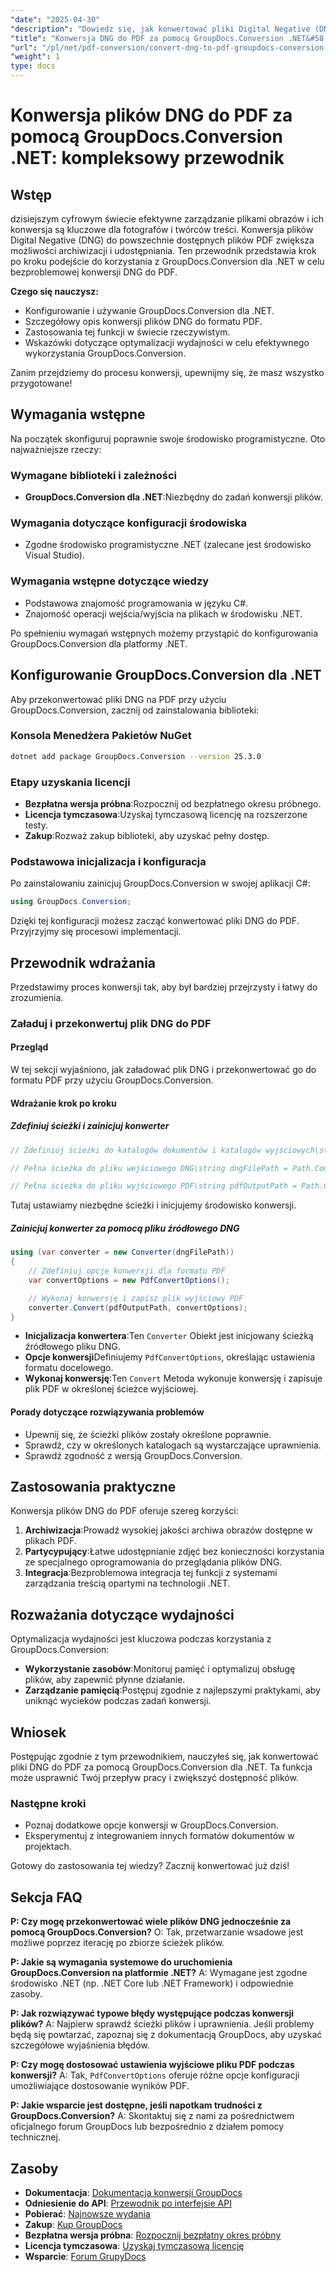 ```yaml
---
"date": "2025-04-30"
"description": "Dowiedz się, jak konwertować pliki Digital Negative (DNG) do PDF za pomocą GroupDocs.Conversion dla .NET. Postępuj zgodnie z tym kompleksowym przewodnikiem, aby zapewnić bezproblemową integrację i konwersję."
"title": "Konwersja DNG do PDF za pomocą GroupDocs.Conversion .NET&#58; Przewodnik krok po kroku dla programistów"
"url": "/pl/net/pdf-conversion/convert-dng-to-pdf-groupdocs-conversion-net/"
"weight": 1
type: docs
---
```

# Konwersja plików DNG do PDF za pomocą GroupDocs.Conversion .NET: kompleksowy przewodnik

## Wstęp
dzisiejszym cyfrowym świecie efektywne zarządzanie plikami obrazów i ich konwersja są kluczowe dla fotografów i twórców treści. Konwersja plików Digital Negative (DNG) do powszechnie dostępnych plików PDF zwiększa możliwości archiwizacji i udostępniania. Ten przewodnik przedstawia krok po kroku podejście do korzystania z GroupDocs.Conversion dla .NET w celu bezproblemowej konwersji DNG do PDF.

**Czego się nauczysz:**
- Konfigurowanie i używanie GroupDocs.Conversion dla .NET.
- Szczegółowy opis konwersji plików DNG do formatu PDF.
- Zastosowania tej funkcji w świecie rzeczywistym.
- Wskazówki dotyczące optymalizacji wydajności w celu efektywnego wykorzystania GroupDocs.Conversion.

Zanim przejdziemy do procesu konwersji, upewnijmy się, że masz wszystko przygotowane!

## Wymagania wstępne
Na początek skonfiguruj poprawnie swoje środowisko programistyczne. Oto najważniejsze rzeczy:

### Wymagane biblioteki i zależności
- **GroupDocs.Conversion dla .NET**:Niezbędny do zadań konwersji plików.

### Wymagania dotyczące konfiguracji środowiska
- Zgodne środowisko programistyczne .NET (zalecane jest środowisko Visual Studio).

### Wymagania wstępne dotyczące wiedzy
- Podstawowa znajomość programowania w języku C#.
- Znajomość operacji wejścia/wyjścia na plikach w środowisku .NET.

Po spełnieniu wymagań wstępnych możemy przystąpić do konfigurowania GroupDocs.Conversion dla platformy .NET.

## Konfigurowanie GroupDocs.Conversion dla .NET
Aby przekonwertować pliki DNG na PDF przy użyciu GroupDocs.Conversion, zacznij od zainstalowania biblioteki:

### Konsola Menedżera Pakietów NuGet
```bash
dotnet add package GroupDocs.Conversion --version 25.3.0
```

### Etapy uzyskania licencji
- **Bezpłatna wersja próbna**:Rozpocznij od bezpłatnego okresu próbnego.
- **Licencja tymczasowa**:Uzyskaj tymczasową licencję na rozszerzone testy.
- **Zakup**:Rozważ zakup biblioteki, aby uzyskać pełny dostęp.

### Podstawowa inicjalizacja i konfiguracja
Po zainstalowaniu zainicjuj GroupDocs.Conversion w swojej aplikacji C#:

```csharp
using GroupDocs.Conversion;
```

Dzięki tej konfiguracji możesz zacząć konwertować pliki DNG do PDF. Przyjrzyjmy się procesowi implementacji.

## Przewodnik wdrażania
Przedstawimy proces konwersji tak, aby był bardziej przejrzysty i łatwy do zrozumienia.

### Załaduj i przekonwertuj plik DNG do PDF
#### Przegląd
W tej sekcji wyjaśniono, jak załadować plik DNG i przekonwertować go do formatu PDF przy użyciu GroupDocs.Conversion.

#### Wdrażanie krok po kroku
##### Zdefiniuj ścieżki i zainicjuj konwerter
```csharp
// Zdefiniuj ścieżki do katalogów dokumentów i katalogów wyjściowych\string sourceDirectory = "YOUR_DOCUMENT_DIRECTORY";\string outputDirectory = "YOUR_OUTPUT_DIRECTORY/";

// Pełna ścieżka do pliku wejściowego DNG\string dngFilePath = Path.Combine(sourceDirectory, "sample.dng");

// Pełna ścieżka do pliku wyjściowego PDF\string pdfOutputPath = Path.Combine(outputDirectory, "dng-converted-to.pdf");
```
Tutaj ustawiamy niezbędne ścieżki i inicjujemy środowisko konwersji.

##### Zainicjuj konwerter za pomocą pliku źródłowego DNG
```csharp
using (var converter = new Converter(dngFilePath))
{
    // Zdefiniuj opcje konwersji dla formatu PDF
    var convertOptions = new PdfConvertOptions();

    // Wykonaj konwersję i zapisz plik wyjściowy PDF
    converter.Convert(pdfOutputPath, convertOptions);
}
```
- **Inicjalizacja konwertera**:Ten `Converter` Obiekt jest inicjowany ścieżką źródłowego pliku DNG.
- **Opcje konwersji**Definiujemy `PdfConvertOptions`, określając ustawienia formatu docelowego.
- **Wykonaj konwersję**:Ten `Convert` Metoda wykonuje konwersję i zapisuje plik PDF w określonej ścieżce wyjściowej.

#### Porady dotyczące rozwiązywania problemów
- Upewnij się, że ścieżki plików zostały określone poprawnie.
- Sprawdź, czy w określonych katalogach są wystarczające uprawnienia.
- Sprawdź zgodność z wersją GroupDocs.Conversion.

## Zastosowania praktyczne
Konwersja plików DNG do PDF oferuje szereg korzyści:
1. **Archiwizacja**:Prowadź wysokiej jakości archiwa obrazów dostępne w plikach PDF.
2. **Partycypujący**:Łatwe udostępnianie zdjęć bez konieczności korzystania ze specjalnego oprogramowania do przeglądania plików DNG.
3. **Integracja**:Bezproblemowa integracja tej funkcji z systemami zarządzania treścią opartymi na technologii .NET.

## Rozważania dotyczące wydajności
Optymalizacja wydajności jest kluczowa podczas korzystania z GroupDocs.Conversion:
- **Wykorzystanie zasobów**:Monitoruj pamięć i optymalizuj obsługę plików, aby zapewnić płynne działanie.
- **Zarządzanie pamięcią**:Postępuj zgodnie z najlepszymi praktykami, aby uniknąć wycieków podczas zadań konwersji.

## Wniosek
Postępując zgodnie z tym przewodnikiem, nauczyłeś się, jak konwertować pliki DNG do PDF za pomocą GroupDocs.Conversion dla .NET. Ta funkcja może usprawnić Twój przepływ pracy i zwiększyć dostępność plików.

### Następne kroki
- Poznaj dodatkowe opcje konwersji w GroupDocs.Conversion.
- Eksperymentuj z integrowaniem innych formatów dokumentów w projektach.

Gotowy do zastosowania tej wiedzy? Zacznij konwertować już dziś!

## Sekcja FAQ
**P: Czy mogę przekonwertować wiele plików DNG jednocześnie za pomocą GroupDocs.Conversion?**
O: Tak, przetwarzanie wsadowe jest możliwe poprzez iterację po zbiorze ścieżek plików.

**P: Jakie są wymagania systemowe do uruchomienia GroupDocs.Conversion na platformie .NET?**
A: Wymagane jest zgodne środowisko .NET (np. .NET Core lub .NET Framework) i odpowiednie zasoby.

**P: Jak rozwiązywać typowe błędy występujące podczas konwersji plików?**
A: Najpierw sprawdź ścieżki plików i uprawnienia. Jeśli problemy będą się powtarzać, zapoznaj się z dokumentacją GroupDocs, aby uzyskać szczegółowe wyjaśnienia błędów.

**P: Czy mogę dostosować ustawienia wyjściowe pliku PDF podczas konwersji?**
A: Tak, `PdfConvertOptions` oferuje różne opcje konfiguracji umożliwiające dostosowanie wyników PDF.

**P: Jakie wsparcie jest dostępne, jeśli napotkam trudności z GroupDocs.Conversion?**
A: Skontaktuj się z nami za pośrednictwem oficjalnego forum GroupDocs lub bezpośrednio z działem pomocy technicznej.

## Zasoby
- **Dokumentacja**: [Dokumentacja konwersji GroupDocs](https://docs.groupdocs.com/conversion/net/)
- **Odniesienie do API**: [Przewodnik po interfejsie API](https://reference.groupdocs.com/conversion/net/)
- **Pobierać**: [Najnowsze wydania](https://releases.groupdocs.com/conversion/net/)
- **Zakup**: [Kup GroupDocs](https://purchase.groupdocs.com/buy)
- **Bezpłatna wersja próbna**: [Rozpocznij bezpłatny okres próbny](https://releases.groupdocs.com/conversion/net/)
- **Licencja tymczasowa**: [Uzyskaj tymczasową licencję](https://purchase.groupdocs.com/temporary-license/)
- **Wsparcie**: [Forum GrupyDocs](https://forum.groupdocs.com/c/conversion/10)